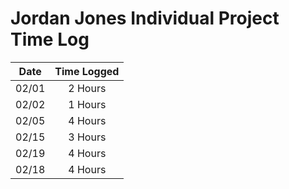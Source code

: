 # Jordan Jones Individual Project Time Log

| Date  | Time Logged |
| ----- |:-----------:|
| 02/01 | 2 Hours     |
| 02/02 | 1 Hours     |
| 02/05 | 4 Hours     |
| 02/15 | 3 Hours     |
| 02/19 | 4 Hours     |
| 02/18 | 4 Hours     |
